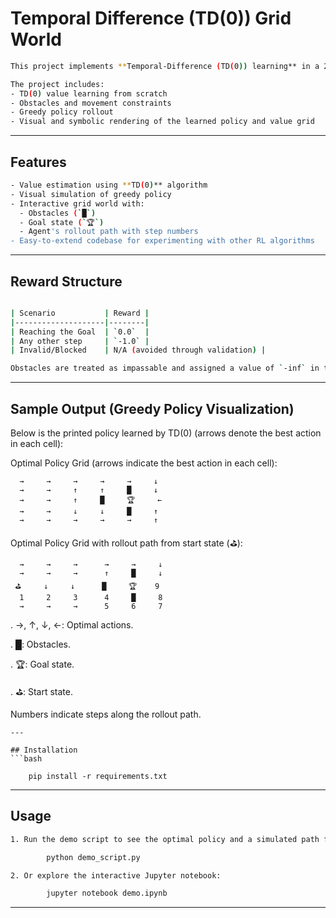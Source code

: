 # Temporal Difference (TD(0)) Grid World
```bash
This project implements **Temporal-Difference (TD(0)) learning** in a 2D grid world environment with obstacles. The agent learns to estimate state values and follows a **greedy policy** derived from these learned values to reach a goal state while avoiding obstacles.

The project includes:
- TD(0) value learning from scratch
- Obstacles and movement constraints
- Greedy policy rollout
- Visual and symbolic rendering of the learned policy and value grid
```

---

## Features
```bash
- Value estimation using **TD(0)** algorithm
- Visual simulation of greedy policy
- Interactive grid world with:
  - Obstacles (`█`)
  - Goal state (`🏆`)
  - Agent's rollout path with step numbers
- Easy-to-extend codebase for experimenting with other RL algorithms
```

---

## Reward Structure
```bash

| Scenario           | Reward |
|--------------------|--------|
| Reaching the Goal  | `0.0`  |
| Any other step     | `-1.0` |
| Invalid/Blocked    | N/A (avoided through validation) |

Obstacles are treated as impassable and assigned a value of `-inf` in the state-value table.
```

---

## Sample Output (Greedy Policy Visualization)

Below is the printed policy learned by TD(0) (arrows denote the best action in each cell):

Optimal Policy Grid (arrows indicate the best action in each cell):

      →     →     →     →     →     ↓   
      →     →     ↑     ↑     █     ↓   
      →     →     ↑     █     🏆     ←   
      →     →     ↓     ↓     █     ↑   
      →     →     →     →     →     ↑   


Optimal Policy Grid with rollout path from start state (⛳):

      →     →     →      →     →     ↓
      →     →     →      ↑     █     ↓
     ⛳     ↓     ↓      █     🏆    9
      1     2     3      4     █     8
      →     →     →      5     6     7

. →, ↑, ↓, ←: Optimal actions.

. █: Obstacles.

. 🏆: Goal state.

. ⛳: Start state.

Numbers indicate steps along the rollout path.

```
---

## Installation
```bash

    pip install -r requirements.txt
```
---

## Usage
```bash
1. Run the demo script to see the optimal policy and a simulated path from a start state to the goal.

        python demo_script.py

2. Or explore the interactive Jupyter notebook:

        jupyter notebook demo.ipynb
```

---
